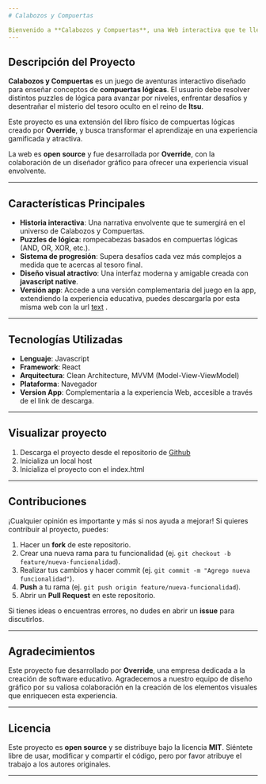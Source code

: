 ```yaml
---
# Calabozos y Compuertas

Bienvenido a **Calabozos y Compuertas**, una Web interactiva que te llevará a una aventura única en el reino de **Itsu**. Resuelve puzzles de lógica, aprende logica, explora desafiantes calabozos y busca el tesoro escondido mientras aprendes sobre **compuertas lógicas** de una forma divertida e inmersiva.
---
```


## Descripción del Proyecto

**Calabozos y Compuertas** es un juego de aventuras interactivo diseñado para enseñar conceptos de **compuertas lógicas**. El usuario debe resolver distintos puzzles de lógica para avanzar por niveles, enfrentar desafíos y desentrañar el misterio del tesoro oculto en el reino de **Itsu**.

Este proyecto es una extensión del libro físico de compuertas lógicas creado por **Override**, y busca transformar el aprendizaje en una experiencia gamificada y atractiva.

La web es **open source** y fue desarrollada por **Override**, con la colaboración de un diseñador gráfico para ofrecer una experiencia visual envolvente.

---

## Características Principales

- **Historia interactiva**: Una narrativa envolvente que te sumergirá en el universo de Calabozos y Compuertas.
- **Puzzles de lógica**: rompecabezas basados en compuertas lógicas (AND, OR, XOR, etc.).
- **Sistema de progresión**: Supera desafíos cada vez más complejos a medida que te acercas al tesoro final.
- **Diseño visual atractivo**: Una interfaz moderna y amigable creada con **javascript native**.
- **Versión app**: Accede a una versión complementaria del juego en la app, extendiendo la experiencia educativa, puedes descargarla por esta misma web con la url [text](https://logic-gates-book.web.app/) .

---

## Tecnologías Utilizadas

- **Lenguaje**: Javascript
- **Framework**: React
- **Arquitectura**: Clean Architecture, MVVM (Model-View-ViewModel)
- **Plataforma**: Navegador
- **Version App**: Complementaria a la experiencia Web, accesible a través de el link de descarga.

---

## Visualizar proyecto

1. Descarga el proyecto desde el repositorio de [Github](https://github.com/override/Logic-Gates/https://github.com/Quickness-student/web-logic-gates-book)
2. Inicializa un local host
3. Inicializa el proyecto con el index.html

---

## Contribuciones

¡Cualquier opinión es importante y más si nos ayuda a mejorar! Si quieres contribuir al proyecto, puedes:

1. Hacer un **fork** de este repositorio.
2. Crear una nueva rama para tu funcionalidad (ej. `git checkout -b feature/nueva-funcionalidad`).
3. Realizar tus cambios y hacer commit (ej. `git commit -m "Agrego nueva funcionalidad"`).
4. **Push** a tu rama (ej. `git push origin feature/nueva-funcionalidad`).
5. Abrir un **Pull Request** en este repositorio.

Si tienes ideas o encuentras errores, no dudes en abrir un **issue** para discutirlos.

---

## Agradecimientos

Este proyecto fue desarrollado por **Override**, una empresa dedicada a la creación de software educativo. Agradecemos a nuestro equipo de diseño gráfico por su valiosa colaboración en la creación de los elementos visuales que enriquecen esta experiencia.

---

## Licencia

Este proyecto es **open source** y se distribuye bajo la licencia **MIT**. Siéntete libre de usar, modificar y compartir el código, pero por favor atribuye el trabajo a los autores originales.

---
